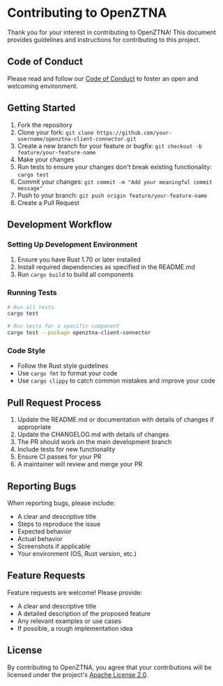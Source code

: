 # Contributing to OpenZTNA

Thank you for your interest in contributing to OpenZTNA! This document provides guidelines and instructions for contributing to this project.

## Code of Conduct

Please read and follow our [Code of Conduct](CODE_OF_CONDUCT.md) to foster an open and welcoming environment.

## Getting Started

1. Fork the repository
2. Clone your fork: `git clone https://github.com/your-username/openztna-client-connector.git`
3. Create a new branch for your feature or bugfix: `git checkout -b feature/your-feature-name`
4. Make your changes
5. Run tests to ensure your changes don't break existing functionality: `cargo test`
6. Commit your changes: `git commit -m "Add your meaningful commit message"`
7. Push to your branch: `git push origin feature/your-feature-name`
8. Create a Pull Request

## Development Workflow

### Setting Up Development Environment

1. Ensure you have Rust 1.70 or later installed
2. Install required dependencies as specified in the README.md
3. Run `cargo build` to build all components

### Running Tests

```bash
# Run all tests
cargo test

# Run tests for a specific component
cargo test --package openztna-client-connector
```

### Code Style

- Follow the Rust style guidelines
- Use `cargo fmt` to format your code
- Use `cargo clippy` to catch common mistakes and improve your code

## Pull Request Process

1. Update the README.md or documentation with details of changes if appropriate
2. Update the CHANGELOG.md with details of changes
3. The PR should work on the main development branch
4. Include tests for new functionality
5. Ensure CI passes for your PR
6. A maintainer will review and merge your PR

## Reporting Bugs

When reporting bugs, please include:

- A clear and descriptive title
- Steps to reproduce the issue
- Expected behavior
- Actual behavior
- Screenshots if applicable
- Your environment (OS, Rust version, etc.)

## Feature Requests

Feature requests are welcome! Please provide:

- A clear and descriptive title
- A detailed description of the proposed feature
- Any relevant examples or use cases
- If possible, a rough implementation idea

## License

By contributing to OpenZTNA, you agree that your contributions will be licensed under the project's [Apache License 2.0](LICENSE).